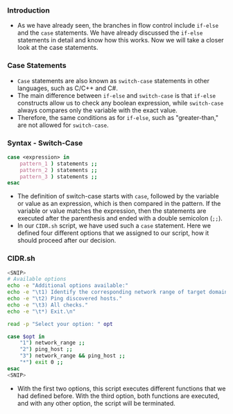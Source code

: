 ### Introduction
- As we have already seen, the branches in flow control include `if-else` and the `case` statements. We have already discussed the `if-else` statements in detail and know how this works. Now we will take a closer look at the case statements.



### Case Statements
- `Case` statements are also known as `switch-case` statements in other languages, such as C/C++ and C#.
- The main difference between `if-else` and `switch-case` is that `if-else` constructs allow us to check any boolean expression, while `switch-case` always compares only the variable with the exact value.
- Therefore, the same conditions as for `if-else`, such as "greater-than," are not allowed for `switch-case`. 


### Syntax - Switch-Case
```bash
case <expression> in
	pattern_1 ) statements ;;
	pattern_2 ) statements ;;
	pattern_3 ) statements ;;
esac
```
- The definition of switch-case starts with `case`, followed by the variable or value as an expression, which is then compared in the pattern. If the variable or value matches the expression, then the statements are executed after the parenthesis and ended with a double semicolon (`;;`).
- In our `CIDR.sh` script, we have used such a `case` statement. Here we defined four different options that we assigned to our script, how it should proceed after our decision.



### CIDR.sh
```bash
<SNIP>
# Available options
echo -e "Additional options available:"
echo -e "\t1) Identify the corresponding network range of target domain."
echo -e "\t2) Ping discovered hosts."
echo -e "\t3) All checks."
echo -e "\t*) Exit.\n"

read -p "Select your option: " opt

case $opt in
	"1") network_range ;;
	"2") ping_host ;;
	"3") network_range && ping_host ;;
	"*") exit 0 ;;
esac
<SNIP>
```
- With the first two options, this script executes different functions that we had defined before. With the third option, both functions are executed, and with any other option, the script will be terminated.